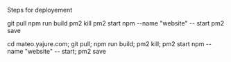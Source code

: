 Steps for deployement

git pull
npm run build
pm2 kill
pm2 start npm --name "website" -- start
pm2 save

cd mateo.yajure.com; git pull; npm run build; pm2 kill; pm2 start npm --name "website" -- start; pm2 save